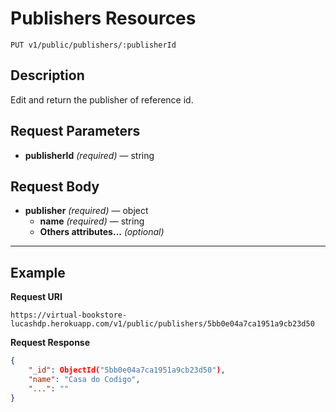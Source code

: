 # Publishers Resources

    PUT v1/public/publishers/:publisherId

## Description
Edit and return the publisher of reference id.

## Request Parameters

- **publisherId** _(required)_ — string

## Request Body

- **publisher** _(required)_ — object
    - **name** _(required)_ — string
    - **Others attributes...** _(optional)_

***

## Example
**Request URI**

    https://virtual-bookstore-lucashdp.herokuapp.com/v1/public/publishers/5bb0e04a7ca1951a9cb23d50

**Request Response**
``` json
{
    "_id": ObjectId("5bb0e04a7ca1951a9cb23d50"),
    "name": "Casa do Codigo",
    "...": ""
}
```